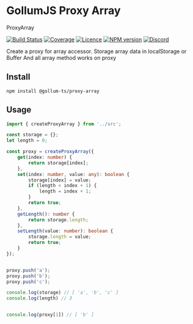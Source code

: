 # GollumJS Proxy Array

ProxyArray

[![Build Status](https://github.com/GollumJS/proxy-array/actions/workflows/build.yml/badge.svg?branch=master)](https://github.com/GollumJS/proxy-array/actions)
[![Coverage](https://coveralls.io/repos/github/GollumJS/proxy-array/badge.svg?branch=master)](https://coveralls.io/github/GollumJS/proxy-array)
[![Licence](https://img.shields.io/npm/l/@gollum-ts/proxy-array.svg?colorB=4B9081)](https://github.com/GollumJS/proxy-array/blob/master/LICENSE)
[![NPM version](https://img.shields.io/npm/v/@gollum-ts/proxy-array.svg)](https://www.npmjs.com/package/@proxy-array/annotation)
[![Discord](https://img.shields.io/discord/671741944149573687?color=purple&label=discord)](https://discord.gg/xMBc5SQ)

Create a proxy for array accessor.
Storage array data in localStorage or Buffer
And all array method works on proxy


## Install
```
npm install @gollum-ts/proxy-array
```

## Usage

```typescript
import { createProxyArray } from '../src';

const storage = {};
let length = 0;

const proxy = createProxyArray({
    get(index: number) {
        return storage[index];
    },
    set(index: number, value: any): boolean {
        storage[index] = value;
        if (length < index + 1) {
        	length = index + 1;
        }
        return true;
    },
    getLength(): number {
        return storage.length;
    },
    setLength(value: number): boolean {
        storage.length = value;
        return true;
    }
});


proxy.push('a');
proxy.push('b');
proxy.push('c');

console.log(storage) // [ 'a', 'b', 'c' ]
console.log(length) // 3


console.log(proxy[1]) // [ 'b' ]


```
